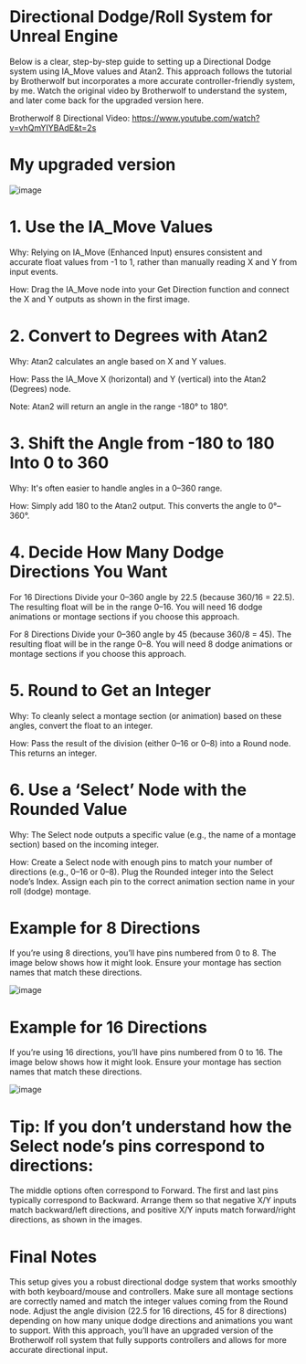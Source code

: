 # Directional Dodge/Roll System for Unreal Engine

Below is a clear, step-by-step guide to setting up a Directional Dodge system using IA_Move values and Atan2. This approach follows the tutorial by Brotherwolf but incorporates a more accurate controller-friendly system, by me. Watch the original video by Brotherwolf to understand the system, and later come back for the upgraded version here.

Brotherwolf 8 Directional Video: https://www.youtube.com/watch?v=vhQmYIYBAdE&t=2s

# My upgraded version

![image](https://github.com/user-attachments/assets/a569766c-8de8-4873-80c9-e5d64941a4cb)

# 1. Use the IA_Move Values

Why: Relying on IA_Move (Enhanced Input) ensures consistent and accurate float values from -1 to 1, rather than manually reading X and Y from input events.

How: Drag the IA_Move node into your Get Direction function and connect the X and Y outputs as shown in the first image.

# 2. Convert to Degrees with Atan2

Why: Atan2 calculates an angle based on X and Y values.

How: Pass the IA_Move X (horizontal) and Y (vertical) into the Atan2 (Degrees) node.

Note: Atan2 will return an angle in the range -180° to 180°.

# 3. Shift the Angle from -180 to 180 Into 0 to 360

Why: It's often easier to handle angles in a 0–360 range.

How: Simply add 180 to the Atan2 output. This converts the angle to 0°–360°.

# 4. Decide How Many Dodge Directions You Want

For 16 Directions
Divide your 0–360 angle by 22.5 (because 360/16 = 22.5).
The resulting float will be in the range 0–16.
You will need 16 dodge animations or montage sections if you choose this approach.

For 8 Directions
Divide your 0–360 angle by 45 (because 360/8 = 45).
The resulting float will be in the range 0–8.
You will need 8 dodge animations or montage sections if you choose this approach.

# 5. Round to Get an Integer

Why: To cleanly select a montage section (or animation) based on these angles, convert the float to an integer.

How: Pass the result of the division (either 0–16 or 0–8) into a Round node. This returns an integer.

# 6. Use a ‘Select’ Node with the Rounded Value

Why: The Select node outputs a specific value (e.g., the name of a montage section) based on the incoming integer.

How: Create a Select node with enough pins to match your number of directions (e.g., 0–16 or 0–8).
Plug the Rounded integer into the Select node’s Index.
Assign each pin to the correct animation section name in your roll (dodge) montage.

# Example for 8 Directions

If you’re using 8 directions, you’ll have pins numbered from 0 to 8. The image below shows how it might look. Ensure your montage has section names that match these directions.

![image](https://github.com/user-attachments/assets/e1c86783-39a0-4537-81f9-38b1038c92b1)

# Example for 16 Directions

If you’re using 16 directions, you’ll have pins numbered from 0 to 16. The image below shows how it might look. Ensure your montage has section names that match these directions.

![image](https://github.com/user-attachments/assets/e80f3180-8167-42ee-8d50-32d7654271a0)


# Tip: If you don’t understand how the Select node’s pins correspond to directions:

The middle options often correspond to Forward.
The first and last pins typically correspond to Backward.
Arrange them so that negative X/Y inputs match backward/left directions, and positive X/Y inputs match forward/right directions, as shown in the images.

# Final Notes

This setup gives you a robust directional dodge system that works smoothly with both keyboard/mouse and controllers.
Make sure all montage sections are correctly named and match the integer values coming from the Round node.
Adjust the angle division (22.5 for 16 directions, 45 for 8 directions) depending on how many unique dodge directions and animations you want to support.
With this approach, you’ll have an upgraded version of the Brotherwolf roll system that fully supports controllers and allows for more accurate directional input.
